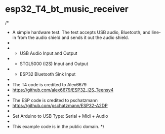 # esp32_T4_bt_music_receiver
 
/*
 * A simple hardware test. The test accepts USB audio, Bluetooth, and line-in from the audio shield and sends it out the audio shield. 
 * 
 *  - USB Audio Input and Output
 *  - STGL5000 (I2S) Input and Output
 *  - ESP32 Bluetooth Sink Input
 *  
 *  The T4 code is credited to Alex6679
 *  https://github.com/alex6679/ESP32_I2S_Teensy4
 *  
 *  The ESP code is credited to pschatzmann
 *  https://github.com/pschatzmann/ESP32-A2DP
 *  
 *  Set Arduino to USB Type: Serial + Midi + Audio
 *  
 * This example code is in the public domain.
 */